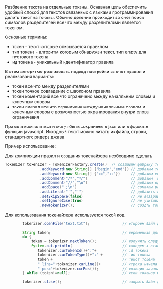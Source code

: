 Разбиение текста на отдельные токены. Оснавная цель обеспечить удобный способ для текстов связанных с языками программирования
делить текст на токены. Обычно деление проиходит за счет поиск символов разделителей все что между разделителями
является токеном. 

Основные термины:
  * токен - текст которые описывается правилом
  * тип токена - алгоритм которым обнаружен текст, тип empty для пустокого токена
  * ид токена - уникальный идентификатор правила
  
В этом алгоритме реализовать подход настройки за счет правил и реализованя варианты: 

* токен все что между разделителями
* токен точное совпадение с шаблоном правила
* токен коментарий все что ограничено  между началльным словом и конечным словом
* токен лиерал все что ограничено  между началльным словом и конечным словом с возможностью экранирования внутри слова ограничения

Правила компиляться и могут быть сохранены в json или в формате функции javascript.
Исходный текст можно читать из файла, строки, стандартного ридера джава. 



Пример использование:

Для компиляции правил и создания токенайзера необходимо сделать
```java
Tokenizer tokenizer = TokenizerFactory.create()  // создадим фабрику тоенайзеров
                .addKeyword(new String[] {"begin","end"}) // добавим токены шаблоны слов
                .addKeyword(new String[] {":=","::"})     // добавим еще токены шаблоны слов
                .addComment("/*","*/")                    // добавим  коментарий многострочный
                .addComment("//","\n")                    // добавим однострочный коментарий
                .addSpace(" ;\n")                         // сомволы разделители токенов
                .addLiteral("'","'")                      // добавить литерал
                .setSkipSpace(false)                      // не возвращать тексты разделителей в поток
                .setIgnoreCase(true)                      // не учитывать различия прописные/строчные символы
                .newTokenizer();                          // создть токенайзер
```
Для использования токенайзера используется токой код 
```java
        tokenizer.openFile("text.txt");               // откроем файл для чтения

        String token;                                 // переменная для хранения токена
        do {
            token = tokenizer.nextToken();            // получить следующий токен
            System.out.println(                       // выведем в стандартный выходной поток информацию о токене
               tokenizer.curTokenId()+":"+            // id токена
               tokenizer.curTokenType()+":" +         // тип токена
               token +                                // текст токена
               " line="+tokenizer.curLine()+          // строка начала токена в тексте
               " pos="+tokenizer.curPos());           // позиция начала токена в тексте
        } while (token!=null);                        // если токенов больше нет

        tokenizer.close();                            // закрыть файл для чтения
```
